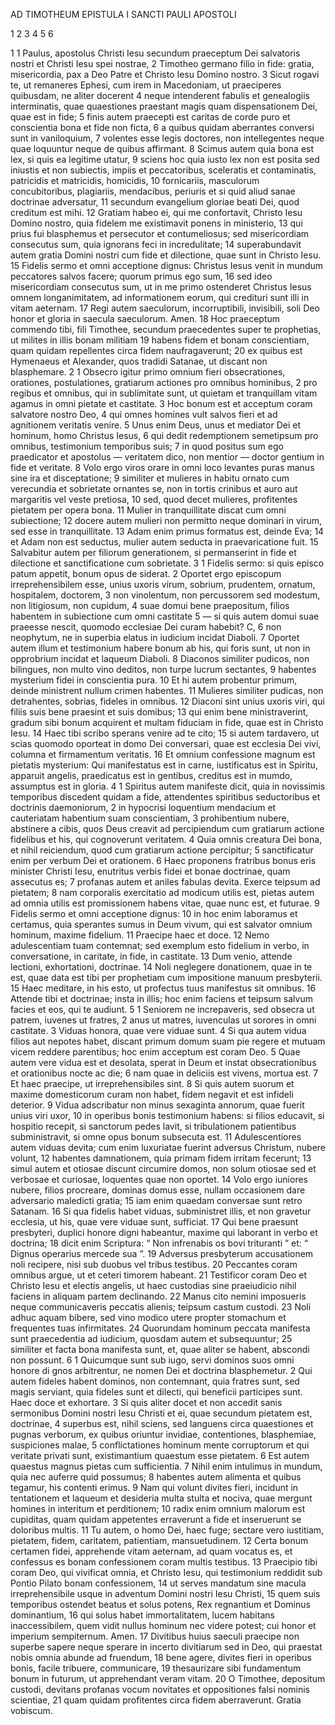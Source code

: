 AD TIMOTHEUM EPISTULA I SANCTI PAULI APOSTOLI

1 2 3 4 5 6

1 
1 Paulus, apostolus Christi Iesu secundum praeceptum Dei salvatoris nostri et Christi Iesu spei nostrae,
2 Timotheo germano filio in fide: gratia, misericordia, pax a Deo Patre et Christo Iesu Domino nostro.
3 Sicut rogavi te, ut remaneres Ephesi, cum irem in Macedoniam, ut praeciperes quibusdam, ne aliter docerent
4 neque intenderent fabulis et genealogiis interminatis, quae quaestiones praestant magis quam dispensationem Dei, quae est in fide;
5 finis autem praecepti est caritas de corde puro et conscientia bona et fide non ficta,
6 a quibus quidam aberrantes conversi sunt in vaniloquium,
7 volentes esse legis doctores, non intellegentes neque quae loquuntur neque de quibus affirmant.
8 Scimus autem quia bona est lex, si quis ea legitime utatur,
9 sciens hoc quia iusto lex non est posita sed iniustis et non subiectis, impiis et peccatoribus, sceleratis et contaminatis, patricidis et matricidis, homicidis,
10 fornicariis, masculorum concubitoribus, plagiariis, mendacibus, periuris et si quid aliud sanae doctrinae adversatur,
11 secundum evangelium gloriae beati Dei, quod creditum est mihi.
12 Gratiam habeo ei, qui me confortavit, Christo Iesu Domino nostro, quia fidelem me existimavit ponens in ministerio,
13 qui prius fui blasphemus et persecutor et contumeliosus; sed misericordiam consecutus sum, quia ignorans feci in incredulitate;
14 superabundavit autem gratia Domini nostri cum fide et dilectione, quae sunt in Christo Iesu.
15 Fidelis sermo et omni acceptione dignus: Christus Iesus venit in mundum peccatores salvos facere; quorum primus ego sum,
16 sed ideo misericordiam consecutus sum, ut in me primo ostenderet Christus Iesus omnem longanimitatem, ad informationem eorum, qui credituri sunt illi in vitam aeternam.
17 Regi autem saeculorum, incorruptibili, invisibili, soli Deo honor et gloria in saecula saeculorum. Amen.
18 Hoc praeceptum commendo tibi, fili Timothee, secundum praecedentes super te prophetias, ut milites in illis bonam militiam
19 habens fidem et bonam conscientiam, quam quidam repellentes circa fidem naufragaverunt;
20 ex quibus est Hymenaeus et Alexander, quos tradidi Satanae, ut discant non blasphemare.
2
1 Obsecro igitur primo omnium fieri obsecrationes, orationes, postulationes, gratiarum actiones pro omnibus hominibus,
2 pro regibus et omnibus, qui in sublimitate sunt, ut quietam et tranquillam vitam agamus in omni pietate et castitate.
3 Hoc bonum est et acceptum coram salvatore nostro Deo,
4 qui omnes homines vult salvos fieri et ad agnitionem veritatis venire.
5 Unus enim Deus, unus et mediator Dei et hominum, homo Christus Iesus,
6 qui dedit redemptionem semetipsum pro omnibus, testimonium temporibus suis;
7 in quod positus sum ego praedicator et apostolus — veritatem dico, non mentior — doctor gentium in fide et veritate.
8 Volo ergo viros orare in omni loco levantes puras manus sine ira et disceptatione;
9 similiter et mulieres in habitu ornato cum verecundia et sobrietate ornantes se, non in tortis crinibus et auro aut margaritis vel veste pretiosa,
10 sed, quod decet mulieres, profitentes pietatem per opera bona.
11 Mulier in tranquillitate discat cum omni subiectione;
12 docere autem mulieri non permitto neque dominari in virum, sed esse in tranquillitate.
13 Adam enim primus formatus est, deinde Eva;
14 et Adam non est seductus, mulier autem seducta in praevaricatione fuit.
15 Salvabitur autem per filiorum generationem, si permanserint in fide et dilectione et sanctificatione cum sobrietate.
3
1 Fidelis sermo: si quis episco patum appetit, bonum opus de siderat.
2 Oportet ergo episcopum irreprehensibilem esse, unius uxoris virum, sobrium, prudentem, ornatum, hospitalem, doctorem,
3 non vinolentum, non percussorem sed modestum, non litigiosum, non cupidum,
4 suae domui bene praepositum, filios habentem in subiectione cum omni castitate
5 — si quis autem domui suae praeesse nescit, quomodo ecclesiae Dei curam habebit? C,
6 non neophytum, ne in superbia elatus in iudicium incidat Diaboli.
7 Oportet autem illum et testimonium habere bonum ab his, qui foris sunt, ut non in opprobrium incidat et laqueum Diaboli.
8 Diaconos similiter pudicos, non bilingues, non multo vino deditos, non turpe lucrum sectantes,
9 habentes mysterium fidei in conscientia pura.
10 Et hi autem probentur primum, deinde ministrent nullum crimen habentes.
11 Mulieres similiter pudicas, non detrahentes, sobrias, fideles in omnibus.
12 Diaconi sint unius uxoris viri, qui filiis suis bene praesint et suis domibus;
13 qui enim bene ministraverint, gradum sibi bonum acquirent et multam fiduciam in fide, quae est in Christo Iesu.
14 Haec tibi scribo sperans venire ad te cito;
15 si autem tardavero, ut scias quomodo oporteat in domo Dei conversari, quae est ecclesia Dei vivi, columna et firmamentum veritatis.
16 Et omnium confessione magnum est pietatis mysterium:
Qui manifestatus est in carne,
iustificatus est in Spiritu,
apparuit angelis,
praedicatus est in gentibus,
creditus est in mumdo,
assumptus est in gloria.
4
1 Spiritus autem manifeste dicit, quia in novissimis temporibus discedent quidam a fide, attendentes spiritibus seductoribus et doctrinis daemoniorum,
2 in hypocrisi loquentium mendacium et cauteriatam habentium suam conscientiam,
3 prohibentium nubere, abstinere a cibis, quos Deus creavit ad percipiendum cum gratiarum actione fidelibus et his, qui cognoverunt veritatem.
4 Quia omnis creatura Dei bona, et nihil reiciendum, quod cum gratiarum actione percipitur;
5 sanctificatur enim per verbum Dei et orationem.
6 Haec proponens fratribus bonus eris minister Christi Iesu, enutritus verbis fidei et bonae doctrinae, quam assecutus es;
7 profanas autem et aniles fabulas devita.
Exerce teipsum ad pietatem;
8 nam corporalis exercitatio ad modicum utilis est, pietas autem ad omnia utilis est promissionem habens vitae, quae nunc est, et futurae.
9 Fidelis sermo et omni acceptione dignus:
10 in hoc enim laboramus et certamus, quia sperantes sumus in Deum vivum, qui est salvator omnium hominum, maxime fidelium.
11 Praecipe haec et doce.
12 Nemo adulescentiam tuam contemnat; sed exemplum esto fidelium in verbo, in conversatione, in caritate, in fide, in castitate.
13 Dum venio, attende lectioni, exhortationi, doctrinae.
14 Noli neglegere donationem, quae in te est, quae data est tibi per prophetiam cum impositione manuum presbyterii.
15 Haec meditare, in his esto, ut profectus tuus manifestus sit omnibus.
16 Attende tibi et doctrinae; insta in illis; hoc enim faciens et teipsum salvum facies et eos, qui te audiunt.
5
1 Seniorem ne increpaveris, sed obsecra ut patrem, iuvenes ut fratres,
2 anus ut matres, iuvenculas ut sorores in omni castitate.
3 Viduas honora, quae vere viduae sunt.
4 Si qua autem vidua filios aut nepotes habet, discant primum domum suam pie regere et mutuam vicem reddere parentibus; hoc enim acceptum est coram Deo.
5 Quae autem vere vidua est et desolata, sperat in Deum et instat obsecrationibus et orationibus nocte ac die;
6 nam quae in deliciis est vivens, mortua est.
7 Et haec praecipe, ut irreprehensibiles sint.
8 Si quis autem suorum et maxime domesticorum curam non habet, fidem negavit et est infideli deterior.
9 Vidua adscribatur non minus sexaginta annorum, quae fuerit unius viri uxor,
10 in operibus bonis testimonium habens: si filios educavit, si hospitio recepit, si sanctorum pedes lavit, si tribulationem patientibus subministravit, si omne opus bonum subsecuta est.
11 Adulescentiores autem viduas devita; cum enim luxuriatae fuerint adversus Christum, nubere volunt,
12 habentes damnationem, quia primam fidem irritam fecerunt;
13 simul autem et otiosae discunt circumire domos, non solum otiosae sed et verbosae et curiosae, loquentes quae non oportet.
14 Volo ergo iuniores nubere, filios procreare, dominas domus esse, nullam occasionem dare adversario maledicti gratia;
15 iam enim quaedam conversae sunt retro Satanam.
16 Si qua fidelis habet viduas, subministret illis, et non gravetur ecclesia, ut his, quae vere viduae sunt, sufficiat.
17 Qui bene praesunt presbyteri, duplici honore digni habeantur, maxime qui laborant in verbo et doctrina;
18 dicit enim Scriptura: “ Non infrenabis os bovi trituranti ” et: “ Dignus operarius mercede sua ”.
19 Adversus presbyterum accusationem noli recipere, nisi sub duobus vel tribus testibus.
20 Peccantes coram omnibus argue, ut et ceteri timorem habeant.
21 Testificor coram Deo et Christo Iesu et electis angelis, ut haec custodias sine praeiudicio nihil faciens in aliquam partem declinando.
22 Manus cito nemini imposueris neque communicaveris peccatis alienis; teipsum castum custodi.
23 Noli adhuc aquam bibere, sed vino modico utere propter stomachum et frequentes tuas infirmitates.
24 Quorundam hominum peccata manifesta sunt praecedentia ad iudicium, quosdam autem et subsequuntur;
25 similiter et facta bona manifesta sunt, et, quae aliter se habent, abscondi non possunt.
6
1 Quicumque sunt sub iugo, servi dominos suos omni honore di gnos arbitrentur, ne nomen Dei et doctrina blasphemetur.
2 Qui autem fideles habent dominos, non contemnant, quia fratres sunt, sed magis serviant, quia fideles sunt et dilecti, qui beneficii participes sunt. Haec doce et exhortare.
3 Si quis aliter docet et non accedit sanis sermonibus Domini nostri Iesu Christi et ei, quae secundum pietatem est, doctrinae,
4 superbus est, nihil sciens, sed languens circa quaestiones et pugnas verborum, ex quibus oriuntur invidiae, contentiones, blasphemiae, suspiciones malae,
5 conflictationes hominum mente corruptorum et qui veritate privati sunt, existimantium quaestum esse pietatem.
6 Est autem quaestus magnus pietas cum sufficientia.
7 Nihil enim intulimus in mundum, quia nec auferre quid possumus;
8 habentes autem alimenta et quibus tegamur, his contenti erimus.
9 Nam qui volunt divites fieri, incidunt in tentationem et laqueum et desideria multa stulta et nociva, quae mergunt homines in interitum et perditionem;
10 radix enim omnium malorum est cupiditas, quam quidam appetentes erraverunt a fide et inseruerunt se doloribus multis.
11 Tu autem, o homo Dei, haec fuge; sectare vero iustitiam, pietatem, fidem, caritatem, patientiam, mansuetudinem.
12 Certa bonum certamen fidei, apprehende vitam aeternam, ad quam vocatus es, et confessus es bonam confessionem coram multis testibus.
13 Praecipio tibi coram Deo, qui vivificat omnia, et Christo Iesu, qui testimonium reddidit sub Pontio Pilato bonam confessionem,
14 ut serves mandatum sine macula irreprehensibile usque in adventum Domini nostri Iesu Christi,
15 quem suis temporibus ostendet beatus et solus potens, Rex regnantium et Dominus dominantium,
16 qui solus habet immortalitatem, lucem habitans inaccessibilem, quem vidit nullus hominum nec videre potest; cui honor et imperium sempiternum. Amen.
17 Divitibus huius saeculi praecipe non superbe sapere neque sperare in incerto divitiarum sed in Deo, qui praestat nobis omnia abunde ad fruendum,
18 bene agere, divites fieri in operibus bonis, facile tribuere, communicare,
19 thesaurizare sibi fundamentum bonum in futurum, ut apprehendant veram vitam.
20 O Timothee, depositum custodi, devitans profanas vocum novitates et oppositiones falsi nominis scientiae,
21 quam quidam profitentes circa fidem aberraverunt.
Gratia vobiscum.
